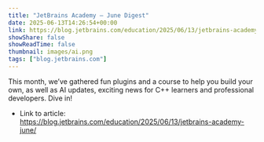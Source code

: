 ```yaml
---
title: "JetBrains Academy – June Digest"
date: 2025-06-13T14:26:54+00:00
link: https://blog.jetbrains.com/education/2025/06/13/jetbrains-academy-june/
showShare: false
showReadTime: false
thumbnail: images/ai.png
tags: ["blog.jetbrains.com"]
---
```

This month, we’ve gathered fun plugins and a course to help you build your own, as well as AI updates, exciting news for C++ learners and professional developers. Dive in!

- Link to article: https://blog.jetbrains.com/education/2025/06/13/jetbrains-academy-june/